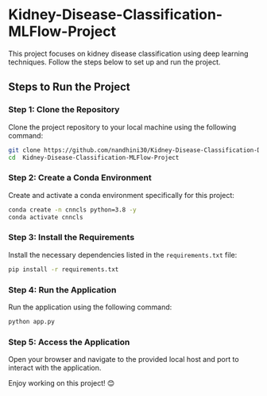 # Kidney-Disease-Classification-MLFlow-Project


This project focuses on kidney disease classification using deep learning techniques. Follow the steps below to set up and run the project.

## Steps to Run the Project

### Step 1: Clone the Repository
Clone the project repository to your local machine using the following command:
```bash
git clone https://github.com/nandhini30/Kidney-Disease-Classification-Deep-Learning-Project.git
cd  Kidney-Disease-Classification-MLFlow-Project
```

### Step 2: Create a Conda Environment
Create and activate a conda environment specifically for this project:
```bash
conda create -n cnncls python=3.8 -y
conda activate cnncls
```

### Step 3: Install the Requirements
Install the necessary dependencies listed in the `requirements.txt` file:
```bash
pip install -r requirements.txt
```

### Step 4: Run the Application
Run the application using the following command:
```bash
python app.py
```

### Step 5: Access the Application
Open your browser and navigate to the provided local host and port to interact with the application.

Enjoy working on this project! 😊
